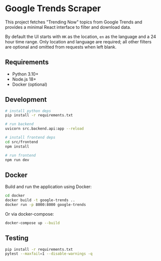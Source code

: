 # Google Trends Scraper

This project fetches "Trending Now" topics from Google Trends and provides a minimal React interface to filter and download data.

By default the UI starts with `HK` as the location, `en` as the language and a 24 hour time range. Only location and language are required; all other filters are optional and omitted from requests when left blank.

## Requirements

- Python 3.10+
- Node.js 18+
- Docker (optional)

## Development

```bash
# install python deps
pip install -r requirements.txt

# run backend
uvicorn src.backend.api:app --reload
```

```bash
# install frontend deps
cd src/frontend
npm install

# run frontend
npm run dev
```

## Docker

Build and run the application using Docker:

```bash
cd docker
docker build -t google-trends ..
docker run -p 8000:8000 google-trends
```

Or via docker-compose:

```bash
docker-compose up --build
```

## Testing

```bash
pip install -r requirements.txt
pytest --maxfail=1 --disable-warnings -q
```
